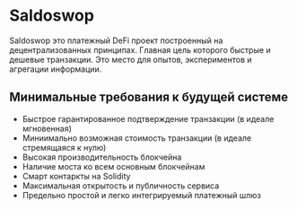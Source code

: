 # Saldoswop

Saldoswop это платежный DeFi проект построенный на децентрализованных принципах. Главная цель которого быстрые и дешевые транзакции. Это место для опытов, экспериментов и агрегации информации.

## Минимальные требования к будущей системе

* Быстрое гарантированное подтверждение транзакции (в идеале мгновенная)
* Миниимально возможная стоимость транзакции (в идеале cтремящаяся к нулю)
* Высокая производительность блокчейна
* Наличие моста ко всем основным блокчейнам
* Смарт контаркты на Solidity
* Максимальная открытость и публичность сервиса
* Предельно простой и легко интегрируемый платежный шлюз